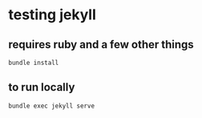 # testing jekyll

## requires ruby and a few other things
`bundle install`

## to run locally
`bundle exec jekyll serve`